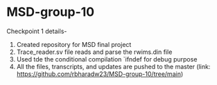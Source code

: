 # MSD-group-10
Checkpoint 1 details-
1. Created repository for MSD final project
2. Trace_reader.sv file reads and parse the rwims.din file 
3. Used tde the conditional compilation `ifndef for debug purpose
4. All the files, transcripts, and updates are pushed to the master (link:  https://github.com/rbharadw23/MSD-group-10/tree/main)
